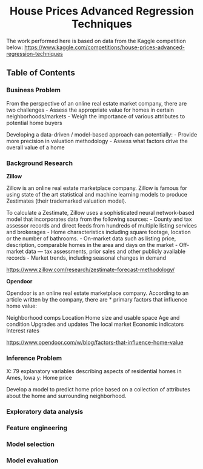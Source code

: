 <h1 align='center'>House Prices Advanced Regression Techniques</h1>

The work performed here is based on data from the Kaggle competition below:
https://www.kaggle.com/competitions/house-prices-advanced-regression-techniques

## Table of Contents
<!-- <details open>
<summary>Show/Hide</summary>
<br>
1. [ Business Problem ](#Business_Problem)
2. [ Background Research ](#Background_Research)
3. [ Inference Problem ](#Inference_Problem)
</details>
 -->

### Business Problem

From the perspective of an online real estate market company, there are two challenges
    - Assess the appropriate value for homes in certain neighborhoods/markets
    - Weigh the importance of various attributes to potential home buyers

Developing a data-driven / model-based approach can potentially:
    - Provide more precision in valuation methodology
    - Assess what factors drive the overall value of a home


### Background Research

**Zillow**

Zillow is an online real estate marketplace company. Zillow is famous for using state of the art statistical and machine learning models to produce Zestimates (their trademarked valuation model).

To calculate a Zestimate, Zillow uses a sophisticated neural network-based model that incorporates data from the following sources:
    - County and tax assessor records and direct feeds from hundreds of multiple listing services and brokerages
    - Home characteristics including square footage, location or the number of bathrooms.
    - On-market data such as listing price, description, comparable homes in the area and days on the market
    - Off-market data — tax assessments, prior sales and other publicly available records
    - Market trends, including seasonal changes in demand

https://www.zillow.com/research/zestimate-forecast-methodology/

**Opendoor**

Opendoor is an online real estate marketplace company. According to an article written by the company, there are * primary factors that influence home value:

Neighborhood comps
Location
Home size and usable space
Age and condition
Upgrades and updates
The local market
Economic indicators
Interest rates

https://www.opendoor.com/w/blog/factors-that-influence-home-value


### Inference Problem

X: 79 explanatory variables describing aspects of residential homes in Ames, Iowa
y: Home price

Develop a model to predict home price based on a collection of attributes about the home and surrounding neighborhood.

### Exploratory data analysis

### Feature engineering

### Model selection

### Model evaluation

